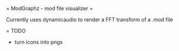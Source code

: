 = ModGraphz - mod file visualizer =

Currently uses dynamicaudio to render a FFT transform of a .mod file

= TODO

* turn icons into pngs


